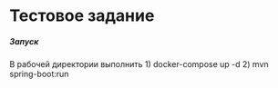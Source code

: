<H1>Тестовое задание</H1>
<h5>Запуск</h5>
В рабочей директории выполнить 
1) docker-compose up -d
2) mvn spring-boot:run
